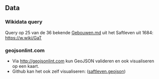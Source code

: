 ## Data

### Wikidata query 
Query op 25 van de 36 bekende [Gebouwen.md](Gebouwen.md) uit het Saftleven uit 1684: https://w.wiki/GaT

### geojsonlint.com
* Via http://geojsonlint.com kun GeoJSON valideren en ook visualiseren op een kaart. 
* Github kan het ook zelf visualiseren: ([saftleven.geojson](GeoJSON/saftleven.geojson))



